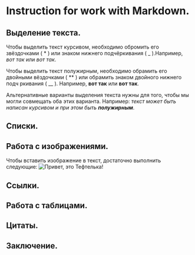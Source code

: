 # Instruction for work with Markdown.

## Выделение текста.

Чтобы выделить текст курсивом, необходимо обромить его звёздочками ( * ) или знаком нижнего подчёркивания ( _ ).Например, *вот так* или _вот так_.

Чтобы выделить текст полужирным, необходимо обрамить его двойными вёздочками ( ** ) или обрамить знаком двойного нижнего подч   ркивания ( __ ). Например, **вот так** или __вот так__.

Альтернативные варианты выделения текста нужны для того, чтобы мы могли совмещать оба этих варианта. Например: _текст может быть написан курсивом и при этом быть **полужирным**_.


## Списки.

## Работа с изображениями.

Чтобы вставить изображение в текст, достаточно выполнить следующие:
![Привет, это Тефтелька!](Тефтелька.jpg)



## Ссылки.

## Работа с таблицами.

## Цитаты.

## Заключение.
